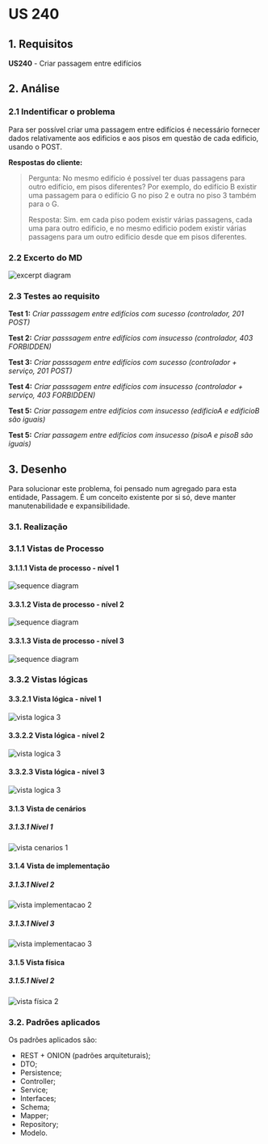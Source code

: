 # US 240

## 1. Requisitos

**US240** -  Criar passagem entre edifícios

## 2. Análise

### 2.1 Indentificar o problema
Para ser possível criar uma passagem entre edifícios é necessário fornecer dados relativamente aos edificios e aos pisos em questão de cada edificio, usando o POST.

**Respostas do cliente:**

> Pergunta: No mesmo edifício é possível ter duas passagens para outro edifício, em pisos diferentes? 
Por exemplo, do edifício B existir uma passagem para o edifício G no piso 2 e outra no piso 3 também para o G. 
>
>Resposta: Sim. em cada piso podem existir várias passagens, cada uma para outro edificio, e no mesmo edificio podem existir várias passagens para um outro edificio desde que em pisos diferentes.


### 2.2 Excerto do MD
![excerpt diagram](ed240.svg "domain_excerpt_3004.svg")

### 2.3 Testes ao requisito

**Test 1:** *Criar passsagem entre edifícios com sucesso (controlador, 201 POST)*

**Test 2:** *Criar passsagem entre edifícios com insucesso (controlador, 403 FORBIDDEN)*

**Test 3:** *Criar passsagem entre edifícios com sucesso (controlador + serviço, 201 POST)*

**Test 4:** *Criar passsagem entre edifícios com insucesso (controlador + serviço, 403 FORBIDDEN)*

**Test 5:** *Criar passagem entre edifícios com insucesso (edificioA e edificioB são iguais)*

**Test 5:** *Criar passagem entre edifícios com insucesso (pisoA e pisoB são iguais)*


## 3. Desenho

Para solucionar este problema, foi pensado num agregado para esta entidade, Passagem. É um conceito existente por si só, deve manter manutenabilidade e expansibilidade.

### 3.1. Realização

### 3.1.1 Vistas de Processo

#### 3.1.1.1 Vista de processo - nível 1

![sequence diagram](../UC240/Nível%201/VP1.svg "vp1.svg")

#### 3.3.1.2 Vista de processo - nível 2

![sequence diagram](../UC240/Nível%202/vp2.svg "vp2.svg")

#### 3.3.1.3 Vista de processo - nível 3

![sequence diagram](../UC240/Nível%203/vp3.svg "vp3.svg")

### 3.3.2 Vistas lógicas

#### 3.3.2.1 Vista lógica - nível 1

![vista logica 3](/docs/logical_view/level1/vl1.svg "Vista lógica - nível 3")

#### 3.3.2.2 Vista lógica - nível 2

![vista logica 3](/docs/logical_view/level3/vl2.svg "Vista lógica - nível 3")

#### 3.3.2.3 Vista lógica - nível 3

![vista logica 3](/docs/logical_view/level3/vl3.svg "Vista lógica - nível 3")

#### 3.1.3 Vista de cenários

##### 3.1.3.1 Nível 1

![vista cenarios 1](../../scenario_view/level1/sv1.svg "Vista de cenários - nível 1")

#### 3.1.4 Vista de implementação

##### 3.1.3.1 Nível 2

![vista implementacao 2](/docs/implementation_view/iv2.svg "Vista implementação - nível 2")

##### 3.1.3.1 Nível 3

![vista implementacao 3](/docs/implementation_view/iv3.svg "Vista implementação - nível 3")

#### 3.1.5 Vista física

##### 3.1.5.1 Nível 2

![vista física 2](/docs/physical_view/level2/vf2.svg "Vista física - nível 2")

### 3.2. Padrões aplicados
Os padrões aplicados são:
- REST + ONION (padrões arquiteturais);
- DTO;
- Persistence;
- Controller;
- Service;
- Interfaces;
- Schema;
- Mapper;
- Repository;
- Modelo.
